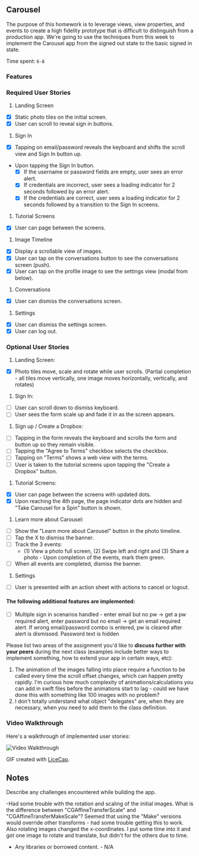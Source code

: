 ## Carousel

The purpose of this homework is to leverage views, view properties, and events to create a high fidelity prototype that is difficult to distinguish from a production app. We're going to use the techniques from this week to implement the Carousel app from the signed out state to the basic signed in state.

Time spent: `6-8`

### Features

### Required User Stories

1. Landing Screen
  - [x] Static photo tiles on the initial screen.
  - [x] User can scroll to reveal sign in buttons.
1. Sign In
  - [x] Tapping on email/password reveals the keyboard and shifts the scroll view and Sign In button up.
  - Upon tapping the Sign In button.
     - [x] If the username or password fields are empty, user sees an error alert.
     - [x] If credentials are incorrect, user sees a loading indicator for 2 seconds followed by an error alert.
     - [x] If the credentials are correct, user sees a loading indicator for 2 seconds followed by a transition to the Sign In screens.
1. Tutorial Screens
  - [x] User can page between the screens.
1. Image Timeline
  - [x] Display a scrollable view of images.
  - [x] User can tap on the conversations button to see the conversations screen (push).
  - [x] User can tap on the profile image to see the settings view (modal from below).
1. Conversations
  - [x] User can dismiss the conversations screen.
1. Settings
  - [x] User can dismiss the settings screen.
  - [x] User can log out.

### Optional User Stories

1. Landing Screen:  
  - [x] Photo tiles move, scale and rotate while user scrolls. (Partial completion - all tiles move vertically, one image moves horizontally, vertically, and rotates)
1. Sign In:
  - [ ] User can scroll down to dismiss keyboard.
  - [ ] User sees the form scale up and fade it in as the screen appears.
1. Sign up / Create a Dropbox:
  - [ ] Tapping in the form reveals the keyboard and scrolls the form and button up so they remain visible.
  - [ ] Tapping the "Agree to Terms" checkbox selects the checkbox.
  - [ ] Tapping on "Terms" shows a web view with the terms.
  - [ ] User is taken to the tutorial screens upon tapping the "Create a Dropbox" button.
1. Tutorial Screens:
  - [x] User can page between the screens with updated dots.
  - [x] Upon reaching the 4th page, the page indicator dots are hidden and "Take Carousel for a Spin" button is shown.
1. Learn more about Carousel:
  - [ ] Show the "Learn more about Carousel" button in the photo timeline.
  - [ ] Tap the X to dismiss the banner.
  - [ ] Track the 3 events:
     - (1) View a photo full screen, (2) Swipe left and right and (3) Share a photo  - Upon completion of the events, mark them green.
  - [ ] When all events are completed, dismiss the banner.
1. Settings
  - [ ] User is presented with an action sheet with actions to cancel or logout.


#### The following **additional** features are implemented:

- [ ] Multiple sign in scenarios handled - enter email but no pw -> get a pw required alert, enter password but no email -> get an email required alert. If wrong email/password combo is entered, pw is cleared after alert is dismissed. Password text is hidden

Please list two areas of the assignment you'd like to **discuss further with your peers** during the next class (examples include better ways to implement something, how to extend your app in certain ways, etc):

1. The animation of the images falling into place require a function to be called every time the scroll offset changes, which can happen pretty rapidly. I'm curious how much complexity of animations/calculations you can add in swift files before the animations start to lag - could we have done this with something like 100 images with no problem?
2. I don't totally understand what object "delegates" are, when they are necessary, when you need to add them to the class definition.

### Video Walkthrough 

Here's a walkthrough of implemented user stories:

<img src='http://i.imgur.com/m4VzZhM.gif' title='Video Walkthrough' width='' alt='Video Walkthrough' />

GIF created with [LiceCap](http://www.cockos.com/licecap/).

## Notes

Describe any challenges encountered while building the app.

-Had some trouble with the rotation and scaling of the initial images. What is the difference between "CGAffineTransferScale" and "CGAffineTransferMakeScale"? Seemed that using the "Make" versions would override other transforms - had some trouble getting this to work. Also rotating images changed the x-coordinates. I put some time into it and got one image to rotate and translate, but didn't for the others due to time.

* Any libraries or borrowed content. - N/A
